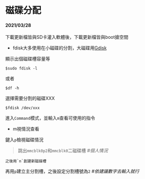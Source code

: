 # 磁碟分配  
#### **2021/03/28**  

下載更新檔皆與SD卡灌入軟體後，下載更新檔皆與boot搶空間   

* fdisk大多使用在小磁碟的分割，大磁碟用[Gdisk](http://linux.vbird.org/linux_basic/0230filesystem.php#gdisk)   

顯示出個磁碟槽容量等  

    $sudo fdisk -l 
    
或者

    $df -h  

選擇需要分割的磁碟XXX

    $fdisk /dev/xxx  

進入`Command`模式，並輸入`m`查看可使用的指令
* m視情況查看

鍵入`p`檢視磁碟情況
>跳出`mmcblk0p2`和`mmcblk0`二磁碟槽 *#個人情況*

    之後用`n`創建新磁碟槽

再用`p`建立主分割槽，之後設定分割槽號為`2` *#依建議數字去輸入就行*


